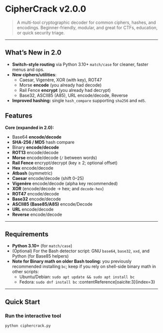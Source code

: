# CipherCrack v2.0.0

> A multi-tool cryptographic decoder for common ciphers, hashes, and encodings. Beginner-friendly, modular, and great for CTFs, education, or quick security triage.  

---

## What’s New in 2.0

- **Switch-style routing** via Python 3.10+ `match/case` for cleaner, faster menus and ops.
- **New ciphers/utilities**:
  - Caesar, Vigenère, XOR (with key), ROT47
  - Morse **encode** (you already had decode)
  - Rail Fence **encrypt** (you already had decrypt)
  - Base32, ASCII85 (A85), URL encode/decode, Reverse
- **Improved hashing:** single `hash_compare` supporting `sha256` and `md5`.

## Features

**Core (expanded in 2.0):**
- Base64 **encode/decode**
- **SHA-256 / MD5** hash compare
- Binary **encode/decode**
- **ROT13** encode/decode
- **Morse** encode/decode (`/` between words)
- **Rail Fence** encrypt/decrypt (key ≥ 2; optional offset)
- **Hex** encode/decode
- **Atbash** (symmetric)
- **Caesar** encode/decode (shift 0–25)
- **Vigenère** encode/decode (alpha key recommended)
- **XOR** (encode/decode → hex; and `decode-hex`)
- **ROT47** encode/decode
- **Base32** encode/decode
- **ASCII85 (Base85/A85)** encode/Decode
- **URL** encode/decode
- **Reverse** encode/decode

---

## Requirements

- **Python 3.10+** (for `match/case`)
- (Optional) For the Bash detector script: GNU `base64`, `base32`, `xxd`, and Python (for Base85 helpers)
- **Note for Binary math on older Bash tooling:** you previously recommended installing `bc`; keep if you rely on shell-side binary math in other scripts:  
  - Ubuntu/Debian: `sudo apt update && sudo apt install bc`  
  - Fedora: `sudo dnf install bc` :contentReference[oaicite:3]{index=3}

---

## Quick Start

### Run the interactive tool
```bash
python ciphercrack.py
